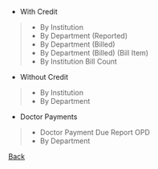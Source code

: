 * With Credit
> * By Institution
> * By Department (Reported)
> * By Department (Billed)
> * By Department (Billed) (Bill Item)
> * By Institution Bill Count

* Without Credit
> * By Institution
> * By Department

* Doctor Payments
> * Doctor Payment Due Report OPD
> * By Department

[Back](https://github.com/hmislk/hmis/wiki)
